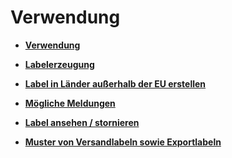 # Verwendung 

-   **[Verwendung](7_7_3a_Verwendung.md)**  

-   **[Labelerzeugung](7_7_3b_Labelerzeugung.md)**  

-   **[Label in Länder außerhalb der EU erstellen](7_7_3c_LabelInLaenderAusserhalbDerEUErstellen.md)**  

-   **[Mögliche Meldungen](7_7_3d_MoeglicheMeldungen.md)**  

-   **[Label ansehen / stornieren](7_7_3e_LabelAnsehen_stornieren.md)**  

-   **[Muster von Versandlabeln sowie Exportlabeln](7_7_3f_MusterVonVersandlabelnSowieExportlabeln.md)**  




